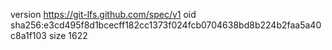 version https://git-lfs.github.com/spec/v1
oid sha256:e3cd495f8d1bcecff182cc1373f024fcb0704638bd8b224b2faa5a40c8a1f103
size 1622
